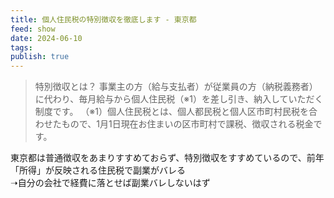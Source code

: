 ```yaml
---
title: 個人住民税の特別徴収を徹底します - 東京都
feed: show
date: 2024-06-10
tags: 
publish: true
---
```

> 特別徴収とは？
> 事業主の方（給与支払者）が従業員の方（納税義務者）に代わり、毎月給与から個人住民税（※1）を差し引き、納入していただく制度です。
（※1）個人住民税とは、個人都民税と個人区市町村民税を合わせたもので、1月1日現在お住まいの区市町村で課税、徴収される税金です。



東京都は普通徴収をあまりすすめておらず、特別徴収をすすめているので、前年「所得」が反映される住民税で副業がバレる  
➝自分の会社で経費に落とせば副業バレしないはず
